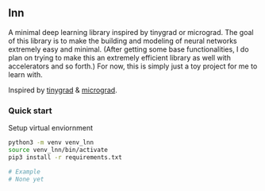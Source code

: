 ## lnn
A minimal deep learning library inspired by tinygrad or micrograd. The goal of this library is to
make the building and modeling of neural networks extremely easy and minimal. (After getting some
base functionalities, I do plan on trying to make this an extremely efficient library as well with
accelerators and so forth.) For now, this is simply just a toy project for me to learn with.

Inspired by [tinygrad](https://github.com/tinygrad/tinygrad/) & [micrograd](https://github.com/karpathy/micrograd).

### Quick start
Setup virtual enviornment
```bash
python3 -m venv venv_lnn
source venv_lnn/bin/activate
pip3 install -r requirements.txt
```

```python
# Example
# None yet
```
